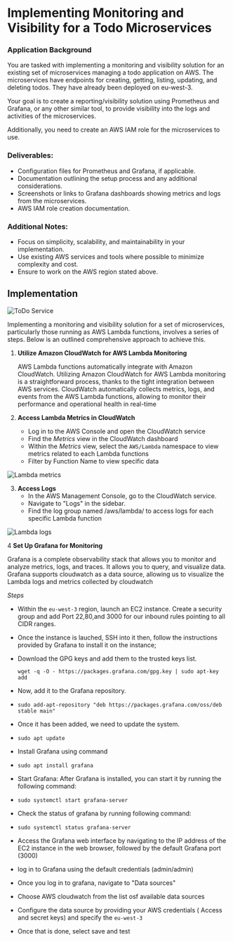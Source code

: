 
# Implementing Monitoring and Visibility for a Todo Microservices

### Application Background
You are tasked with implementing a monitoring and visibility solution for an existing set of microservices managing a todo application on AWS. The microservices have endpoints for creating, getting, listing, updating, and deleting todos. They have already been deployed on eu-west-3.

Your goal is to create a reporting/visibility solution using Prometheus and Grafana, or any other similar tool, to provide visibility into the logs and activities of the microservices.

Additionally, you need to create an AWS IAM role for the microservices to use.


### Deliverables:
- Configuration files for Prometheus and Grafana, if applicable.
- Documentation outlining the setup process and any additional considerations.
- Screenshots or links to Grafana dashboards showing metrics and logs from the microservices.
- AWS IAM role creation documentation.

### Additional Notes:
- Focus on simplicity, scalability, and maintainability in your implementation.
- Use existing AWS services and tools where possible to minimize complexity and cost.
- Ensure to work on the AWS region stated above.


## Implementation

![ToDo Service](image.png)

Implementing a monitoring and visibility solution for a set of microservices, particularly those running as AWS Lambda functions, involves a series of steps.
Below is an outlined comprehensive approach to achieve this.

1. **Utilize Amazon CloudWatch for AWS Lambda Monitoring**

    AWS Lambda functions automatically integrate with Amazon CloudWatch. Utilizing Amazon CloudWatch for AWS Lambda monitoring is a straightforward process, thanks to the tight integration between AWS services. CloudWatch automatically collects metrics, logs, and events from the AWS Lambda functions, allowing to monitor their performance and operational health in real-time


2. **Access Lambda Metrics in CloudWatch**
    - Log in to the AWS Console and open the CloudWatch service
    - Find the *Metrics* view in the CloudWatch dashboard
    - Within the *Metrics* view, select the `AWS/Lambda` namespace to view metrics related to each Lambda functions
    - Filter by Function Name to view specific data


![Lambda metrics](metrics.png)

3. **Access Logs**
   - In the AWS Management Console, go to the CloudWatch service.
   - Navigate to "Logs" in the sidebar.
   - Find the log group named /aws/lambda/<your-function-name> to access logs for  each specific Lambda function

![Lambda logs](logs.png)

4 **Set Up Grafana for Monitoring**

Grafana is a complete observability stack that allows you to monitor and analyze metrics, logs, and traces. It allows you to query, and visualize data.
Grafana supports cloudwatch as a data source, allowing us to visualize the Lambda logs and metrics collected by cloudwatch

*Steps*
- Within the `eu-west-3` region, launch an EC2 instance. Create a security group and add Port 22,80,and 3000 for our inbound rules pointing to all CIDR ranges.
-  Once the instance is lauched, SSH into it then, follow the instructions provided by Grafana to install it on the instance;
-  Download the GPG keys and add them to the trusted keys list.

    `wget -q -O - https://packages.grafana.com/gpg.key | sudo apt-key add`
-  Now, add it to the Grafana repository.
-  `sudo add-apt-repository "deb https://packages.grafana.com/oss/deb stable main"` 
-  Once it has been added, we need to update the system.
-  `sudo apt update`
-  Install Grafana using command
-  `sudo apt install grafana`
-  Start Grafana: After Grafana is installed, you can start it by running the  following command:
-  `sudo systemctl start grafana-server`
-  Check the status of grafana by running following command:
-  `sudo systemctl status grafana-server`
- Access the Grafana web interface by navigating to the IP address of the EC2 instance in the web browser, followed by the default Grafana port (3000)
- log in to Grafana using the default credentials (admin/admin)
- Once you log in to grafana, navigate to  "Data sources"
- Choose AWS cloudwatch from the list osf available data sources
- Configure the data source by providing your AWS credentials ( Access and secret keys) and specify the `eu-west-3`
- Once that is done, select save and test






